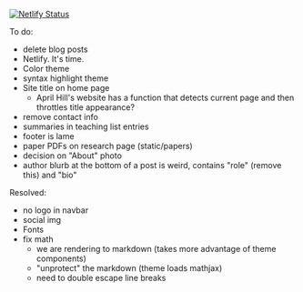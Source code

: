 [![Netlify Status](https://api.netlify.com/api/v1/badges/0a441739-df3f-4ebd-9ff6-b96855a2308d/deploy-status)](https://app.netlify.com/sites/mikedecr/deploys)

To do:

- delete blog posts
- Netlify. It's time.
- Color theme
- syntax highlight theme
- Site title on home page
    - April Hill's website has a function that detects current page and then throttles title appearance?
- remove contact info
- summaries in teaching list entries
- footer is lame
- paper PDFs on research page (static/papers)
- decision on "About" photo
- author blurb at the bottom of a post is weird, contains "role" (remove this) and "bio"

Resolved:

- no logo in navbar
- social img
- Fonts
- fix math
    - we are rendering to markdown (takes more advantage of theme components)
    - "unprotect" the markdown (theme loads mathjax)
    - need to double escape line breaks

